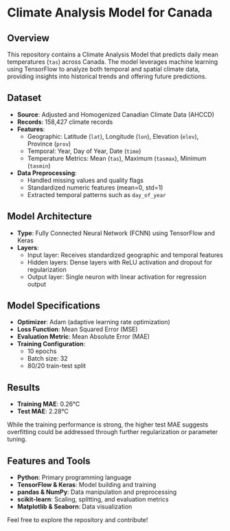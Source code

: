 # Climate Analysis Model for Canada

## Overview
This repository contains a Climate Analysis Model that predicts daily mean temperatures (`tas`) across Canada. The model leverages machine learning using TensorFlow to analyze both temporal and spatial climate data, providing insights into historical trends and offering future predictions.

## Dataset
- **Source**: Adjusted and Homogenized Canadian Climate Data (AHCCD)  
- **Records**: 158,427 climate records  
- **Features**:  
  - Geographic: Latitude (`lat`), Longitude (`lon`), Elevation (`elev`), Province (`prov`)  
  - Temporal: Year, Day of Year, Date (`time`)  
  - Temperature Metrics: Mean (`tas`), Maximum (`tasmax`), Minimum (`tasmin`)  
- **Data Preprocessing**:  
  - Handled missing values and quality flags  
  - Standardized numeric features (mean=0, std=1)  
  - Extracted temporal patterns such as `day_of_year`

## Model Architecture
- **Type**: Fully Connected Neural Network (FCNN) using TensorFlow and Keras  
- **Layers**:  
  - Input layer: Receives standardized geographic and temporal features  
  - Hidden layers: Dense layers with ReLU activation and dropout for regularization  
  - Output layer: Single neuron with linear activation for regression output

## Model Specifications
- **Optimizer**: Adam (adaptive learning rate optimization)  
- **Loss Function**: Mean Squared Error (MSE)  
- **Evaluation Metric**: Mean Absolute Error (MAE)  
- **Training Configuration**:  
  - 10 epochs  
  - Batch size: 32  
  - 80/20 train-test split  

## Results
- **Training MAE**: 0.26°C  
- **Test MAE**: 2.28°C  

While the training performance is strong, the higher test MAE suggests overfitting could be addressed through further regularization or parameter tuning.

## Features and Tools
- **Python**: Primary programming language  
- **TensorFlow & Keras**: Model building and training  
- **pandas & NumPy**: Data manipulation and preprocessing  
- **scikit-learn**: Scaling, splitting, and evaluation metrics  
- **Matplotlib & Seaborn**: Data visualization  

Feel free to explore the repository and contribute!
